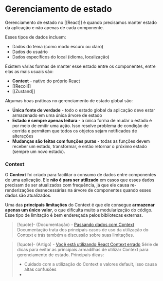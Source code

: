# Gerenciamento de estado

Gerenciamento de estado no [[React]] é quando precisamos manter estado da aplicação e não apenas de cada componente.

Esses tipos de dados incluem:

- Dados do tema (como modo escuro ou claro)
- Dados do usuário
- Dados específicos do local (idioma, localização)

Existem várias formas de manter esse estado entre os componentes, entre elas as mais usuais são:

- **Context** - nativo do próprio React
- [[Recoil]]
- [[Zustand]]

Algumas boas práticas no gerenciamento de estado global são:

- **Única fonte de verdade** - todo o estado global da aplicação deve estar armazenado em uma única árvore de estado
- **Estado é sempre apenas leitura** - a única forma de mudar o estado é por meio de emitir uma ação. Isso resolve problema de condição de corrida e permitem que todos os objetos sejam notificados de alterações
- **Mudanças são feitas com funções puras** - todas as funções devem receber um estado, transformar, e então retornar o próximo estado (sempre um novo estado).

### Context

O **Context** foi criado para facilitar o consumo de dados entre componentes de uma aplicação. Ele **não é para ser utilizado** em casos que esses dados precisam de ser atualizados com frequência, já que ele causa re-renderizações desnecessárias na árvore de componentes quando esses dados são atualizados.

Uma das **principais limitações** do Context é que ele consegue **armazenar apenas um único valor**, o que dificulta muito a modularização do código. Esse tipo de limitação é bem endereçada pelos bibliotecas externas.

> [!quote]- (Documentação) - [Passando dados com Context](https://react.dev/learn/passing-data-deeply-with-context#use-cases-for-context)
> Documentação trata dos principais casos de uso da utilização do Context e trás também a discussão sobre suas limitações.

> [!quote]- (Artigo) - [Você está utilizando React Context errado](https://blog.codeminer42.com/you-are-using-react-context-wrong/)
> Série de dicas para evitar as principais armadilhas de utilizar Context para gerenciamento de estado.
> Principais dicas:
> - Cuidado com a utilização do Context e valores default, isso causa altas confusões
> - 